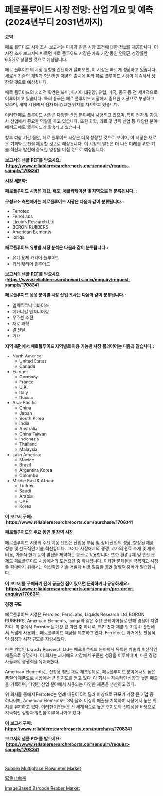 <p><h1>페로플루이드 시장 전망: 산업 개요 및 예측 (2024년부터 2031년까지)</h1></p><p><strong>요약</strong></p>
<p><p>페로 플루이드 시장 조사 보고서는 다음과 같은 시장 조건에 대한 정보를 제공합니다. 이 시장 조사 보고서에 따르면 페로 플루이드 시장은 예측 기간 동안 연평균 성장률인 6.5%로 성장할 것으로 예상됩니다. </p><p>페로 플루이드의 시장 동향을 간단하게 살펴보면, 이 시장은 빠르게 성장하고 있습니다. 새로운 기술의 개발과 혁신적인 제품의 출시에 따라 페로 플루이드 시장이 계속해서 성장할 것으로 예상됩니다.</p><p>페로 플루이드의 지리적 확산은 북미, 아시아 태평양, 유럽, 미국, 중국 등 전 세계적으로 이루어지고 있습니다. 특히 중국은 페로 플루이드 시장에서 중요한 시장으로 부상하고 있으며, 세계 시장에서 점차 더 중요한 위치를 차지하고 있습니다.</p><p>이러한 페로 플루이드 시장은 다양한 산업 분야에서 사용되고 있으며, 특히 전자 및 자동차 산업에서 중요한 역할을 하고 있습니다. 또한 화학, 의료 및 방위 산업 등 다양한 분야에서도 페로 플루이드가 활용되고 있습니다.</p><p>향후 예상 기간 동안, 페로 플루이드 시장은 더욱 성장할 것으로 보이며, 이 시장은 새로운 기회와 도전을 제공할 것으로 예상됩니다. 이 시장의 발전은 더 나은 미래를 위한 기술 혁신과 발전에 중요한 영향을 미칠 것으로 예상됩니다.</p></p>
<p><strong>보고서의 샘플 PDF를 받으세요: &nbsp;<a href="https://www.reliableresearchreports.com/enquiry/request-sample/1708341">https://www.reliableresearchreports.com/enquiry/request-sample/1708341</a></strong></p>
<p><strong>시장 세분화:</strong></p>
<p><strong> 페로플루이드 시장은 개요, 배포, 애플리케이션 및 지역으로 더 분류됩니다. :</strong></p>
<p><strong>구성요소 측면에서는 페로플루이드 시장은 다음과 같이 분류됩니다.:</strong></p>
<p><ul><li>Ferrotec</li><li>FerroLabs</li><li>Liquids Research Ltd</li><li>BORON RUBBERS</li><li>American Elements</li><li>Ioniqa</li></ul></p>
<p><strong> 페로플루이드 유형별 시장 분석은 다음과 같이 분류됩니다.:</strong></p>
<p><ul><li>유기 용제 캐리어 플루이드</li><li>워터 캐리어 플루이드</li></ul></p>
<p><strong>보고서의 샘플 PDF를 받으세요 :<a href="https://www.reliableresearchreports.com/enquiry/request-sample/1708341">https://www.reliableresearchreports.com/enquiry/request-sample/1708341</a></strong></p>
<p><strong> 페로플루이드 응용 분야별 시장 산업 조사는 다음과 같이 분류됩니다.:</strong></p>
<p><ul><li>일렉트로닉 디바이스</li><li>메카니컬 엔지니어링</li><li>우주선 추진</li><li>재료 과학</li><li>열 전달</li><li>기타</li></ul></p>
<p><strong>지역 측면에서 페로플루이드 지역별로 이용 가능한 시장 플레이어는 다음과 같습니다.:</strong></p>
<p><ul>
    <li>
        North America:
        <ul>
            <li>United States</li>
            <li>Canada</li>
        </ul>
    </li>
    <li>
        Europe:
        <ul>
            <li>Germany</li>
            <li>France</li>
            <li>U.K.</li>
            <li>Italy</li>
            <li>Russia</li>
        </ul>
    </li>
    <li>
        Asia-Pacific:
        <ul>
            <li>China</li>
            <li>Japan</li>
            <li>South Korea</li>
            <li>India</li>
            <li>Australia</li>
            <li>China Taiwan</li>
            <li>Indonesia</li>
            <li>Thailand</li>
            <li>Malaysia</li>
        </ul>
    </li>
    <li>
        Latin America:
        <ul>
            <li>Mexico</li>
            <li>Brazil</li>
            <li>Argentina Korea</li>
            <li>Colombia</li>
        </ul>
    </li>
    <li>
        Middle East & Africa:
        <ul>
            <li>Turkey</li>
            <li>Saudi</li>
            <li>Arabia</li>
            <li>UAE</li>
            <li>Korea</li>
        </ul>
    </li>
    </ul></p>
<p><strong>이 보고서 구매: &nbsp;<a href="https://www.reliableresearchreports.com/purchase/1708341">https://www.reliableresearchreports.com/purchase/1708341</a></strong></p>
<p><strong>페로플루이드의 주요 동인 및 장벽 시장</strong></p>
<p><p>페로플루이드 시장의 주요 기동 요인은 산업용 부품 및 장비 산업의 성장, 향상된 제품 성능 및 선도적인 기술 혁신입니다. 그러나 시장에서의 경쟁, 고가의 원료 소재 및 제조 비용, 기술적 한계 등이 발전을 제약하는 요소로 작용합니다. 또한 환경규제 및 안전 문제도 페로플루이드 시장에서의 도전요인 중 하나입니다. 이러한 문제들을 극복하고 시장을 확대하기 위해서는 혁신적인 기술 개발과 비용 절감을 통한 경쟁력 강화가 필요합니다.</p></p>
<p><strong>이 보고서를 구매하기 전에 궁금한 점이 있으면 문의하거나 공유하세요.: &nbsp;<a href="https://www.reliableresearchreports.com/enquiry/pre-order-enquiry/1708341">https://www.reliableresearchreports.com/enquiry/pre-order-enquiry/1708341</a></strong></p>
<p><strong>경쟁 구도</strong></p>
<p><p>페로플루이드 시장은 Ferrotec, FerroLabs, Liquids Research Ltd, BORON RUBBERS, American Elements, Ioniqa와 같은 주요 플레이어들로 인해 경쟁이 치열하다. 이 중에서 Ferrotec는 가장 큰 기업 중 하나로, 특히 전자 제품 및 자동차 산업에서 폭넓게 사용되는 페로플루이드 제품을 제조하고 있다. Ferrotec는 과거에도 안정적인 성장과 시장 규모를 자랑해왔다.</p><p>다른 기업인 Liquids Research Ltd는 페로플루이드 분야에서 독특한 기술과 혁신적인 제품으로 유명하다. 이 회사는 과거에도 시장에서 꾸준한 성장을 이루어내며, 다른 경쟁사들과의 경쟁력을 유지해왔다.</p><p>American Elements는 산업용 첨단 재료 제조업체로, 페로플루이드 분야에서도 높은 품질의 제품으로 시장에서 큰 인지도를 얻고 있다. 이 회사는 지속적인 성장과 높은 매출을 기록하며, 다양한 산업 분야에서 사용되는 다양한 제품을 생산하고 있다.</p><p>위 회사들 중에서 Ferrotec는 연례 매출이 5억 달러 이상으로 규모가 가장 큰 기업 중 하나이며, American Elements도 3억 달러 이상의 매출을 기록하며 시장에서 높은 위치를 유지하고 있다. 이러한 기업들은 전 세계적으로 높은 인지도와 신뢰성을 바탕으로 지속적인 성장과 발전을 이루어나가고 있다.</p></p>
<p><strong>이 보고서 구매: &nbsp; <a href="https://www.reliableresearchreports.com/purchase/1708341">https://www.reliableresearchreports.com/purchase/1708341</a></strong></p>
<p><strong>보고서의 샘플 PDF를 받으세요: &nbsp;<a href="https://www.reliableresearchreports.com/enquiry/request-sample/1708341">https://www.reliableresearchreports.com/enquiry/request-sample/1708341</a></strong><strong></strong></p>
<p>&nbsp;</p>
<p><p><a href="https://view.publitas.com/reportprime-1/subsea-multiphase-flowmeter-market-size-and-growth-market-segmentation-regional-and-country-breakdowns-and-market-trends-for-period-from-2024-2031/">Subsea Multiphase Flowmeter Market</a></p><p><a href="https://medium.com/@billyarton5656871/%E7%B7%8A%E6%80%A5%E7%94%A8%E3%83%8A%E3%82%A4%E3%83%AD%E3%83%B3%E3%83%90%E3%83%B3%E3%83%89%E5%B8%82%E5%A0%B4%E3%83%A1%E3%83%88%E3%83%AA%E3%82%AF%E3%82%B9%E3%81%AE%E3%83%87%E3%82%B3%E3%83%BC%E3%83%89-%E5%B8%82%E5%A0%B4%E3%82%B7%E3%82%A7%E3%82%A2-%E3%83%88%E3%83%AC%E3%83%B3%E3%83%89-%E3%81%8A%E3%82%88%E3%81%B3%E6%88%90%E9%95%B7%E3%83%91%E3%82%BF%E3%83%BC%E3%83%B3-593ce876cce0">緊急止血帯</a></p><p><a href="https://view.publitas.com/reportprime-1/image-based-barcode-reader-market-with-the-goal-of-estimating-the-market-size-and-future-growth-potential-of-various-market-segments-based-on-component-applications-end-user-and-region/">Image Based Barcode Reader Market</a></p></p>